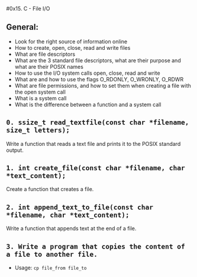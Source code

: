 #0x15. C - File I/O

## General:
- Look for the right source of information online
- How to create, open, close, read and write files
- What are file descriptors
- What are the 3 standard file descriptors, what are their purpose and what are their POSIX names
- How to use the I/O system calls open, close, read and write
- What are and how to use the flags O_RDONLY, O_WRONLY, O_RDWR
- What are file permissions, and how to set them when creating a file with the open system call
- What is a system call
- What is the difference between a function and a system call

## `0. ssize_t read_textfile(const char *filename, size_t letters);`
Write a function that reads a text file and prints it to the POSIX standard output.

## `1. int create_file(const char *filename, char *text_content);`
Create a function that creates a file.

## `2. int append_text_to_file(const char *filename, char *text_content);`
Write a function that appends text at the end of a file.

## `3. Write a program that copies the content of a file to another file.`
- Usage: `cp file_from file_to`
